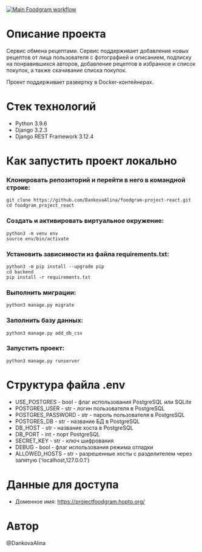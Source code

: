 [![Main Foodgram workflow](https://github.com/DankovaAlina/foodgram-project-react/actions/workflows/main.yml/badge.svg)](https://github.com/DankovaAlina/foodgram-project-react/actions/workflows/main.yml)

# **Описание проекта**

Cервис обмена рецептами.
Сервис поддерживает добавление новых рецептов от лица пользователя с фотографией и описанием, подписку на понравившихся авторов, добавление рецептов в избранное и список покупок, а также скачивание списка покупок.

Проект поддерживает развертку в Docker-контейнерах.

# **Стек технологий**

- Python 3.9.6
- Django 3.2.3
- Django REST Framework 3.12.4

# **Как запустить проект локально**

### **Клонировать репозиторий и перейти в него в командной строке:**

```
git clone https://github.com/DankovaAlina/foodgram-project-react.git
cd foodgram_project_react
```

### **Cоздать и активировать виртуальное окружение:**

```
python3 -m venv env
source env/bin/activate
```

### **Установить зависимости из файла requirements.txt:**

```
python3 -m pip install --upgrade pip
cd backend
pip install -r requirements.txt
```

### **Выполнить миграции:**

```
python3 manage.py migrate
```

### **Заполнить базу данных:**

```
python3 manage.py add_db_csv
```

### **Запустить проект:**

```
python3 manage.py runserver
```

# **Структура файла .env**

- USE_POSTGRES - bool - флаг использования PostgreSQL или SQLite
- POSTGRES_USER - str - логин пользователя в PostgreSQL
- POSTGRES_PASSWORD - str - пароль пользователя в PostgreSQL
- POSTGRES_DB - str - название БД в PostgreSQL
- DB_HOST - str - название хоста в PostgreSQL
- DB_PORT - int - порт PostgreSQL
- SECRET_KEY - str - ключ шифрования
- DEBUG - bool - флаг использования режима отладки
- ALLOWED_HOSTS - str - разрешенные хосты с разделителем через запятую ('localhost,127.0.0.1')

# **Данные для доступа**

- Доменное имя: https://projectfoodgram.hopto.org/

# **Автор**

@DankovaAlina
